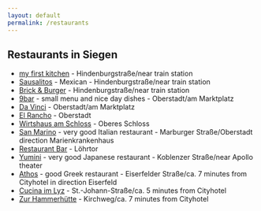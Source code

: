 ```yaml
---
layout: default
permalink: /restaurants
---
```


## Restaurants in Siegen

* [my first kitchen](http://myfirst.kitchen) - Hindenburgstraße/near train station
* [Sausalitos](https://www.sausalitos.de/mein-sausalitos/siegen/) - Mexican - Hindenburgstraße/near train station
* [Brick & Burger](http://brickandburger.com) - Hindenburgstraße/near train station
* [9bar](http://www.9bar-siegen.de) - small menu and nice day dishes - Oberstadt/am Marktplatz
* [Da Vinci](http://piazza-da-vinci-siegen.de) - Oberstadt/am Marktplatz
* [El Rancho](http://www.elrancho.de/start.htm) - Oberstadt
* [Wirtshaus am Schloss](http://wirtshausamschloss.de) - Oberes Schloss
* [San Marino](http://sanmarino.de) - very good Italian restaurant - Marburger Straße/Oberstadt direction Marienkrankenhaus
* [Restaurant Bar](http://www.restaurant-bar.de) - Löhrtor
* [Yumini](http://www.yumini.de/siegen/) - very good Japanese restaurant - Koblenzer Straße/near Apollo theater
* [Athos](http://www.athos-siegen.de) - good Greek restaurant - Eiserfelder Straße/ca. 7 minutes from Cityhotel in direction Eiserfeld
* [Cucina im Lyz](https://www.lyz.de/cucina) - St.-Johann-Straße/ca. 5 minutes from Cityhotel
* [Zur Hammerhütte](http://www.zur-hammerhuette-siegen.xregional.de) - Kirchweg/ca. 7 minutes from Cityhotel
